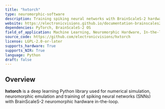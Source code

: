 ```yaml
---
title: "hxtorch"
type: neuromorphic-software
description: Training spiking neural networks with BrainScaleS-2 hardware-in-the-loop support based on PyTorch.
website: https://electronicvisions.github.io/documentation-brainscales2/latest/
dependencies: PyTorch, BrainScaleS-2 OS
field_of_application: Machine Learning, Neuromorphic Hardware, In-the-loop Training
source_code: https://github.com/electronicvisions/hxtorch
license: LGPL-2.0-or-later
supports_hardware: True
supports_NIR: True
language: Python
draft: false
---
```


## Overview

**hxtorch** is a deep learning Python library used for numerical simulation, neuromorphic emulation and training of spiking neural networks (SNNs) with BrainScaleS-2 neuromorphic hardware in-the-loop.
